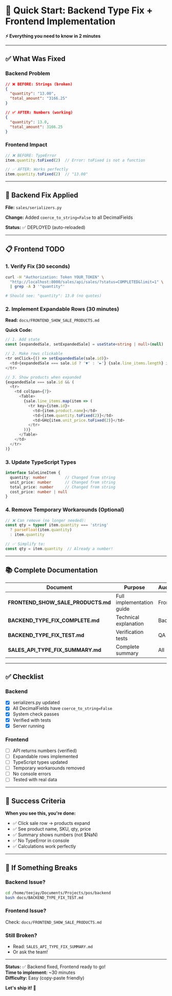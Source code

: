 # 🚀 Quick Start: Backend Type Fix + Frontend Implementation

**⚡ Everything you need to know in 2 minutes**

---

## ✅ What Was Fixed

### Backend Problem
```json
// ❌ BEFORE: Strings (broken)
{
  "quantity": "13.00",
  "total_amount": "3166.25"
}

// ✅ AFTER: Numbers (working)
{
  "quantity": 13.0,
  "total_amount": 3166.25
}
```

### Frontend Impact
```javascript
// ❌ BEFORE: TypeError
item.quantity.toFixed(2)  // Error: toFixed is not a function

// ✅ AFTER: Works perfectly
item.quantity.toFixed(2)  // "13.00"
```

---

## 🔧 Backend Fix Applied

**File:** `sales/serializers.py`

**Change:** Added `coerce_to_string=False` to all DecimalFields

**Status:** ✅ DEPLOYED (auto-reloaded)

---

## 📋 Frontend TODO

### 1. Verify Fix (30 seconds)

```bash
curl -H "Authorization: Token YOUR_TOKEN" \
  "http://localhost:8000/sales/api/sales/?status=COMPLETED&limit=1" \
  | grep -A 3 '"quantity"'

# Should see: "quantity": 13.0 (no quotes)
```

### 2. Implement Expandable Rows (30 minutes)

**Read:** `docs/FRONTEND_SHOW_SALE_PRODUCTS.md`

**Quick Code:**
```typescript
// 1. Add state
const [expandedSale, setExpandedSale] = useState<string | null>(null)

// 2. Make rows clickable
<tr onClick={() => setExpandedSale(sale.id)}>
  <td>{expandedSale === sale.id ? '▼' : '►'} {sale.line_items.length} items</td>
</tr>

// 3. Show products when expanded
{expandedSale === sale.id && (
  <tr>
    <td colSpan={7}>
      <Table>
        {sale.line_items.map(item => (
          <tr key={item.id}>
            <td>{item.product.name}</td>
            <td>{item.quantity.toFixed(2)}</td>
            <td>GH¢{item.unit_price.toFixed(2)}</td>
          </tr>
        ))}
      </Table>
    </td>
  </tr>
)}
```

### 3. Update TypeScript Types

```typescript
interface SaleLineItem {
  quantity: number        // Changed from string
  unit_price: number      // Changed from string
  total_price: number     // Changed from string
  cost_price: number | null
}
```

### 4. Remove Temporary Workarounds (Optional)

```typescript
// ❌ Can remove (no longer needed):
const qty = typeof item.quantity === 'string' 
  ? parseFloat(item.quantity) 
  : item.quantity

// ✅ Simplify to:
const qty = item.quantity  // Already a number!
```

---

## 📚 Complete Documentation

| Document | Purpose | Audience |
|----------|---------|----------|
| **FRONTEND_SHOW_SALE_PRODUCTS.md** | Full implementation guide | Frontend |
| **BACKEND_TYPE_FIX_COMPLETE.md** | Technical explanation | Backend |
| **BACKEND_TYPE_FIX_TEST.md** | Verification tests | QA |
| **SALES_API_TYPE_FIX_SUMMARY.md** | Complete summary | All |

---

## ✅ Checklist

### Backend
- [x] serializers.py updated
- [x] All DecimalFields have `coerce_to_string=False`
- [x] System check passes
- [x] Verified with tests
- [x] Server running

### Frontend
- [ ] API returns numbers (verified)
- [ ] Expandable rows implemented
- [ ] TypeScript types updated
- [ ] Temporary workarounds removed
- [ ] No console errors
- [ ] Tested with real data

---

## 🎯 Success Criteria

**When you see this, you're done:**
- ✅ Click sale row → products expand
- ✅ See product name, SKU, qty, price
- ✅ Summary shows numbers (not $NaN)
- ✅ No TypeError in console
- ✅ Calculations work perfectly

---

## 🚨 If Something Breaks

### Backend Issue?
```bash
cd /home/teejay/Documents/Projects/pos/backend
bash docs/BACKEND_TYPE_FIX_TEST.md
```

### Frontend Issue?
Check: `docs/FRONTEND_SHOW_SALE_PRODUCTS.md`

### Still Broken?
- Read: `SALES_API_TYPE_FIX_SUMMARY.md`
- Or ask the team!

---

**Status:** ✅ Backend fixed, Frontend ready to go!  
**Time to implement:** ~30 minutes  
**Difficulty:** Easy (copy-paste friendly)

**Let's ship it! 🚀**
